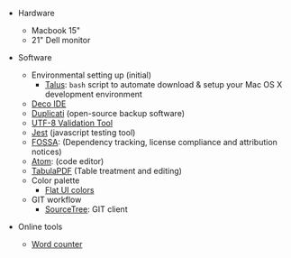 * Hardware
    - Macbook 15"
    - 21" Dell monitor
    
* Software
    - Environmental setting up (initial)
    	- [Talus](https://github.com/juanbrujo/Talus): `bash` script to automate download & setup your Mac OS X development environment
    - [Deco IDE](https://www.decoide.org/)
    - [Duplicati](https://www.duplicati.com/) (open-source backup software)
    - [UTF-8 Validation Tool](https://github.com/digital-preservation/utf8-validator)
    - [Jest](https://facebook.github.io/jest/en/) (javascript testing tool)
    - [FOSSA](https://fossa.io/): (Dependency tracking, license compliance and attribution notices)
    - [Atom](https://atom.io): (code editor)
    - [TabulaPDF](https://github.com/tabulapdf/tabula) (Table treatment and editing)
    - Color palette
        - [Flat UI colors](https://flatuicolors.com/)
    - GIT workflow
        - [SourceTree](https://www.sourcetreeapp.com/): GIT client

* Online tools
    - [Word counter](https://wordcounttools.com/)